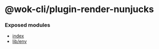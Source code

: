 # @wok-cli/plugin-render-nunjucks

### Exposed modules

- [index](packages/plugin-render-nunjucks/api/index)
- [lib/env](packages/plugin-render-nunjucks/api/env)
